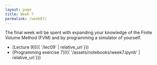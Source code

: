 ```yaml
---
layout: page
title: Week 7
permalink: /week07/
---
```


The final week will be spent with expanding your knowledge of the Finite Volume Method (FVM) and by programming a simulator of yourself.

* [Lecture 9]({{ '/lec09' | relative_url }})
* [Programming exercise 7]({{ '/assets/notebooks/week7.ipynb' | relative_url }})

